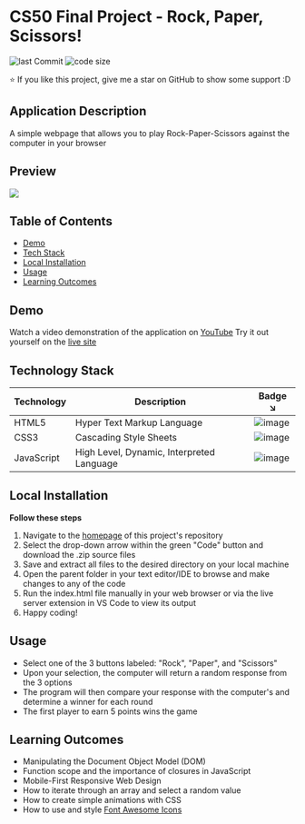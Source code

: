 # CS50 Final Project - Rock, Paper, Scissors!

![last Commit](https://img.shields.io/github/last-commit/brianveebee/rock-paper-scissors)
![code size](https://img.shields.io/github/languages/code-size/brianveebee/rock-paper-scissors)

:star: If you like this project, give me a star on GitHub to show some support :D

## Application Description

A simple webpage that allows you to play Rock-Paper-Scissors against the computer in your browser

## Preview

![](https://user-images.githubusercontent.com/80178792/186989728-3c9b12f6-9f94-4da0-93a3-2f1e9d8d0bba.gif)

## Table of Contents

* [Demo](#demo)
* [Tech Stack](#tech-stack)
* [Local Installation](#local-installation)
* [Usage](#usage)
* [Learning Outcomes](#learning-outcomes)

## Demo

Watch a video demonstration of the application on [YouTube](https://youtu.be/IF2B3qTtbH8)
Try it out yourself on the [live site](https://rock-paper-scissors.brianveebee.repl.co/)

## Technology Stack

| Technology | Description                               | Badge ↘️ |
|------------|-------------------------------------------|--------|
| HTML5      | Hyper Text Markup Language                | ![image](https://img.shields.io/badge/HTML5-E34F26?style=for-the-badge&logo=html5&logoColor=white) |
| CSS3       | Cascading Style Sheets                    | ![image](https://img.shields.io/badge/CSS3-1572B6?style=for-the-badge&logo=css3&logoColor=white)   |
| JavaScript | High Level, Dynamic, Interpreted Language | ![image](https://img.shields.io/badge/JavaScript-323330?style=for-the-badge&logo=javascript&logoColor=F7DF1E) |

## Local Installation

**Follow these steps**
1. Navigate to the [homepage](https://github.com/brianveebee/rock-paper-scissors) of this project's repository
2. Select the drop-down arrow within the green "Code" button and download the .zip source files
3. Save and extract all files to the desired directory on your local machine
4. Open the parent folder in your text editor/IDE to browse and make changes to any of the code
5. Run the index.html file manually in your web browser or via the live server extension in VS Code to view its output
6. Happy coding!

## Usage

* Select one of the 3 buttons labeled: "Rock", "Paper", and "Scissors"
* Upon your selection, the computer will return a random response from the 3 options
* The program will then compare your response with the computer's and determine a winner for each round
* The first player to earn 5 points wins the game

## Learning Outcomes

* Manipulating the Document Object Model (DOM)
* Function scope and the importance of closures in JavaScript
* Mobile-First Responsive Web Design
* How to iterate through an array and select a random value
* How to create simple animations with CSS
* How to use and style [Font Awesome Icons](https://fontawesome.com/)
